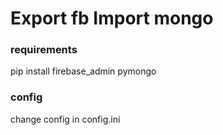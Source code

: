# Export fb Import mongo
### requirements
pip install firebase_admin pymongo
### config
change config in config.ini
